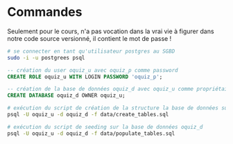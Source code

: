 # Commandes

Seulement pour le cours, n'a pas vocation dans la vrai vie à figurer dans notre code source versionné, il contient le mot de passe !

```sh
# se connecter en tant qu'utilisateur postgres au SGBD
sudo -i -u postgrees psql
```

```sql
-- création du user oquiz_u avec oquiz_p comme password
CREATE ROLE oquiz_u WITH LOGIN PASSWORD 'oquiz_p';
```

```sql
-- création de la base de données oquiz_d avec oquiz_u comme propriétaire
CREATE DATABASE oquiz_d OWNER oquiz_u;
```

```sh
# exécution du script de création de la structure la base de données sur la base de données précédemment créée
psql -U oquiz_u -d oquiz_d -f data/create_tables.sql 
```

```sh
# exécution du script de seeding sur la base de données oquiz_d
psql -U oquiz_u -d oquiz_d -f data/populate_tables.sql 
```
